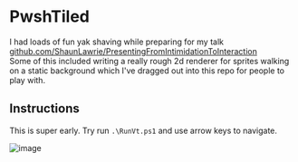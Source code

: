# PwshTiled

I had loads of fun yak shaving while preparing for my talk [github.com/ShaunLawrie/PresentingFromIntimidationToInteraction](https://github.com/ShaunLawrie/PresentingFromIntimidationToInteraction)  
Some of this included writing a really rough 2d renderer for sprites walking on a static background which I've dragged out into this repo for people to play with.

## Instructions

This is super early.
Try run `.\RunVt.ps1` and use arrow keys to navigate.

![image](https://github.com/ShaunLawrie/PwshTiled/assets/13159458/23145c70-d9fc-464f-af55-d79e8b4dc221)
